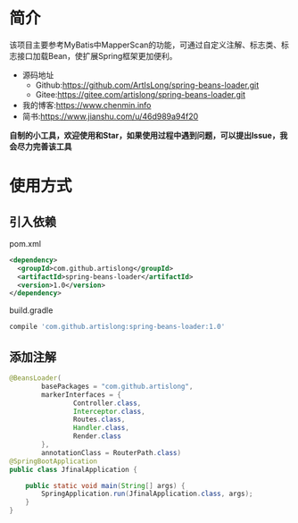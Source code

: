 # 简介

该项目主要参考MyBatis中MapperScan的功能，可通过自定义注解、标志类、标志接口加载Bean，使扩展Spring框架更加便利。

- 源码地址
  - Github:https://github.com/ArtIsLong/spring-beans-loader.git
  - Gitee:https://gitee.com/artislong/spring-beans-loader.git
- 我的博客:https://www.chenmin.info
- 简书:https://www.jianshu.com/u/46d989a94f20

**自制的小工具，欢迎使用和Star，如果使用过程中遇到问题，可以提出Issue，我会尽力完善该工具**

# 使用方式

## 引入依赖

pom.xml

~~~xml
<dependency>
  <groupId>com.github.artislong</groupId>
  <artifactId>spring-beans-loader</artifactId>
  <version>1.0</version>
</dependency>
~~~

build.gradle

~~~groovy
compile 'com.github.artislong:spring-beans-loader:1.0'
~~~

## 添加注解

~~~java
@BeansLoader(
        basePackages = "com.github.artislong",
        markerInterfaces = {
                Controller.class,
                Interceptor.class,
                Routes.class,
                Handler.class,
                Render.class
        },
        annotationClass = RouterPath.class)
@SpringBootApplication
public class JfinalApplication {

    public static void main(String[] args) {
        SpringApplication.run(JfinalApplication.class, args);
    }   
}
~~~